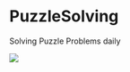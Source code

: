 # PuzzleSolving
Solving Puzzle Problems daily


![](https://giphy.com/gifs/voxdotcom-netflix-vox-the-mind-gK5zbtxN0Wgdr0AWz5)
